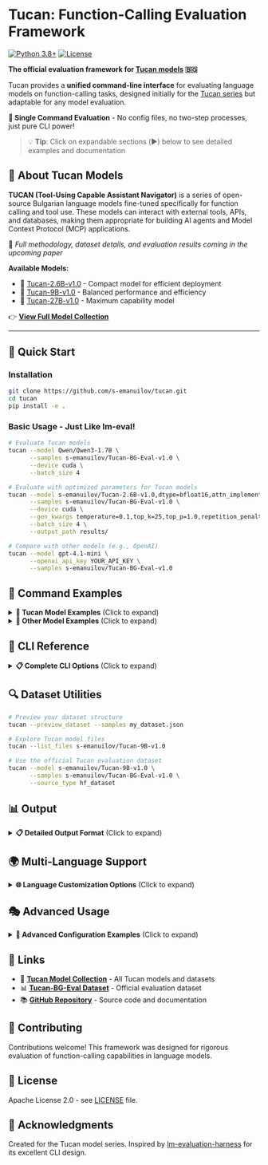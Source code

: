 # Tucan: Function-Calling Evaluation Framework

[![Python 3.8+](https://img.shields.io/badge/python-3.8+-blue.svg)](https://www.python.org/downloads/release/python-380/)
[![License](https://img.shields.io/badge/License-Apache%202.0-blue.svg)](https://opensource.org/licenses/Apache-2.0)

**The official evaluation framework for [Tucan models](https://huggingface.co/collections/s-emanuilov/tucan-tool-using-and-function-calling-in-bulgarian-684546a02b297f30768993dd) 🇧🇬**

Tucan provides a **unified command-line interface** for evaluating language models on function-calling tasks, designed initially for the [Tucan series](https://huggingface.co/collections/s-emanuilov/tucan-tool-using-and-function-calling-in-bulgarian-684546a02b297f30768993dd) but adaptable for any model evaluation.

**🎯 Single Command Evaluation** - No config files, no two-step processes, just pure CLI power!

> 💡 **Tip**: Click on expandable sections (▶️) below to see detailed examples and documentation

## 🦜 About Tucan Models

**TUCAN (Tool-Using Capable Assistant Navigator)** is a series of open-source Bulgarian language models fine-tuned specifically for function calling and tool use. These models can interact with external tools, APIs, and databases, making them appropriate for building AI agents and Model Context Protocol (MCP) applications.

📄 *Full methodology, dataset details, and evaluation results coming in the upcoming paper*

**Available Models:**
- 🔹 [Tucan-2.6B-v1.0](https://huggingface.co/s-emanuilov/Tucan-2.6B-v1.0) - Compact model for efficient deployment
- 🔹 [Tucan-9B-v1.0](https://huggingface.co/s-emanuilov/Tucan-9B-v1.0) - Balanced performance and efficiency  
- 🔹 [Tucan-27B-v1.0](https://huggingface.co/s-emanuilov/Tucan-27B-v1.0) - Maximum capability model

👉 **[View Full Model Collection](https://huggingface.co/collections/s-emanuilov/tucan-tool-using-and-function-calling-in-bulgarian-684546a02b297f30768993dd)**

---

## 🚀 Quick Start

### Installation

```bash
git clone https://github.com/s-emanuilov/tucan.git
cd tucan
pip install -e .
```

### Basic Usage - Just Like lm-eval!

```bash
# Evaluate Tucan models
tucan --model Qwen/Qwen3-1.7B \
      --samples s-emanuilov/Tucan-BG-Eval-v1.0 \
      --device cuda \
      --batch_size 4

# Evaluate with optimized parameters for Tucan models
tucan --model s-emanuilov/Tucan-2.6B-v1.0,dtype=bfloat16,attn_implementation=eager \
      --samples s-emanuilov/Tucan-BG-Eval-v1.0 \
      --device cuda \
      --gen_kwargs temperature=0.1,top_k=25,top_p=1.0,repetition_penalty=1.1,max_new_tokens=512,do_sample=True \
      --batch_size 4 \
      --output_path results/

# Compare with other models (e.g., OpenAI)
tucan --model gpt-4.1-mini \
      --openai_api_key YOUR_API_KEY \
      --samples s-emanuilov/Tucan-BG-Eval-v1.0 
```

## 📖 Command Examples

<details>
<summary><strong>🦜 Tucan Model Examples</strong> (Click to expand)</summary>

### Tucan Models

```bash
# Tucan 2.6B - Compact and efficient
tucan --model s-emanuilov/Tucan-2.6B-v1.0 \
      --device cuda \
      --batch_size 8

# Tucan 9B - Balanced performance
tucan --model s-emanuilov/Tucan-9B-v1.0,dtype=bfloat16 \
      --device cuda \
      --batch_size 4 \
      --gen_kwargs temperature=0.1,top_k=25

# Tucan 27B - Maximum capability
tucan --model s-emanuilov/Tucan-27B-v1.0,dtype=bfloat16 \
      --device cuda \
      --batch_size 2 \
      --gen_kwargs max_new_tokens=1024
```

### Model Comparison Workflow

```bash
# Benchmark all Tucan model sizes
tucan --model s-emanuilov/Tucan-2.6B-v1.0,dtype=bfloat16 \
      --device cuda --batch_size 8 --samples eval_data.json \
      --output_path results/tucan_2.6b.json

tucan --model s-emanuilov/Tucan-9B-v1.0,dtype=bfloat16 \
      --device cuda --batch_size 4 --samples eval_data.json \
      --output_path results/tucan_9b.json

tucan --model s-emanuilov/Tucan-27B-v1.0,dtype=bfloat16 \
      --device cuda --batch_size 2 --samples eval_data.json \
      --output_path results/tucan_27b.json

# Compare with baseline models
tucan --model gpt-4 --openai_api_key $OPENAI_KEY \
      --samples eval_data.json \
      --output_path results/gpt4_baseline.json
```

</details>

<details>
<summary><strong>🔗 Other Model Examples</strong> (Click to expand)</summary>

```bash
# Local model
tucan --model ./models/my-local-model --device cuda --batch_size 2

# HuggingFace models with quantization
tucan --model microsoft/DialoGPT-large,load_in_4bit=true \
      --gen_kwargs max_new_tokens=1024,temperature=0.7 \
      --batch_size 8

# OpenAI models for comparison
tucan --model gpt-4 \
      --openai_api_key YOUR_API_KEY \
      --gen_kwargs max_new_tokens=512,temperature=0.1 \
      --samples test_data.json
```

</details>

## 🔧 CLI Reference

<details>
<summary><strong>📋 Complete CLI Options</strong> (Click to expand)</summary>

### Core Arguments
```bash
--model, -m MODEL           # Model name/path (required for evaluation)
--device DEVICE             # Device: auto, cpu, cuda, cuda:0, etc.
--batch_size SIZE           # Batch size for inference (default: 1)
```

### Generation Parameters
```bash
--gen_kwargs PARAMS         # comma-separated key=value pairs
                           # Example: temperature=0.1,top_k=25,max_new_tokens=512
```

### Data Arguments
```bash
--samples, -s PATH          # Path to evaluation samples
--source_type TYPE          # auto, local, hf_dataset, hf_file
--split SPLIT              # Dataset split (train, test, validation)
--subset SUBSET            # Dataset subset/configuration
```

### Authentication
```bash
--hf_token TOKEN           # HuggingFace token for private models
--openai_api_key KEY       # OpenAI API key
```

### Output & Debugging
```bash
--output_path, -o PATH     # Output directory or file
--log_samples              # Log detailed sample info
--verbose, -v              # Enable verbose logging
```

### Utility Commands
```bash
--preview_dataset          # Preview dataset without evaluation
--list_files REPO          # List files in HF repository
```

### Advanced Options
```bash
--limit N                  # Limit number of samples
--system_prompt TEXT       # Custom system prompt
--tool_call_format TAGS    # start_tag,end_tag format

# Text Customization (for multi-language support)
--functions_header TEXT    # Header for functions section (default: "## Налични функции:")
--user_query_header TEXT   # Header for user query section (default: "## Потребителска заявка:")
--user_prefix TEXT         # Prefix for user messages (default: "Потребител:")
--default_system_prompt TEXT  # Default system prompt text (default: Bulgarian)
--function_system_prompt_template TEXT  # Jinja2 template for function system prompt
```

</details>

## 🔍 Dataset Utilities

```bash
# Preview your dataset structure
tucan --preview_dataset --samples my_dataset.json

# Explore Tucan model files
tucan --list_files s-emanuilov/Tucan-9B-v1.0

# Use the official Tucan evaluation dataset
tucan --model s-emanuilov/Tucan-9B-v1.0 \
      --samples s-emanuilov/Tucan-BG-Eval-v1.0 \
      --source_type hf_dataset
```

## 📊 Output

<details>
<summary><strong>📋 Detailed Output Format</strong> (Click to expand)</summary>

Tucan generates comprehensive JSON reports optimized for function-calling evaluation:

```json
{
  "model_info": {
    "model_name": "s-emanuilov/Tucan-9B-v1.0",
    "model_type": "huggingface",
    "generation_params": {...}
  },
  "evaluation_summary": {
    "total": 100,
    "correct": 85,
    "accuracy": 0.85,
    "by_scenario_type": {...},
    "error_distribution": {...}
  },
  "detailed_results": [...],
  "metadata": {...}
}
```

The evaluation automatically prints a summary to console:

```
📊 EVALUATION SUMMARY
===============================================================================
🎯 Overall Accuracy: 85.00% (85/100)

📈 Accuracy by Scenario Type:
function_call_required               90.00%     (45/50)
irrelevant_question_with_functions   80.00%     (40/50)

📉 Error Distribution:
WRONG_PARAMETERS                     8     (53.33% of errors)
NO_CALL_WHEN_EXPECTED               4     (26.67% of errors)
UNEXPECTED_CALL                      3     (20.00% of errors)
===============================================================================
```

</details>

## 🌍 Multi-Language Support

<details>
<summary><strong>🌐 Language Customization Options</strong> (Click to expand)</summary>

Tucan evaluation framework supports full customization of prompts and headers for different languages and use cases:

**🎯 Key Features:**
- **Configurable Headers**: Customize section headers for functions and user queries
- **Multi-language Prompts**: Switch between Bulgarian, English, or any language
- **Template System**: Use Jinja2 templates for complex prompt structures
- **User Prefix Control**: Customize how user messages are prefixed
- **Default Behavior**: Optimized for Bulgarian Tucan models out-of-the-box

**📝 Default (Bulgarian)**
```bash
# Uses Bulgarian headers and prompts (default)
tucan --model s-emanuilov/Tucan-9B-v1.0 --samples test.json
```

**🇺🇸 English Evaluation**
```bash
tucan --model your-model \
      --functions_header "## Available Functions:" \
      --user_query_header "## User Query:" \
      --user_prefix "User:" \
      --default_system_prompt "You are a helpful AI assistant that provides useful and accurate responses." \
      --samples test.json
```

</details>

## 🎭 Advanced Usage

<details>
<summary><strong>🔧 Advanced Configuration Examples</strong> (Click to expand)</summary>

### Multi-Language Customization

```bash
# English evaluation with custom headers
tucan --model s-emanuilov/Tucan-9B-v1.0 \
      --samples test_dataset.json \
      --functions_header "## Available Functions:" \
      --user_query_header "## User Query:" \
      --user_prefix "User:" \
      --default_system_prompt "You are a helpful AI assistant that provides useful and accurate responses." \
      --device cuda

# Bulgarian function calling (default behavior)
tucan --model s-emanuilov/Tucan-9B-v1.0 \
      --samples bulgarian_function_calling_dataset.json \
      --system_prompt "Ти си полезен AI assistent, който може да извиква функции..." \
      --tool_call_format '```tool_call,```' \
      --device cuda \
      --verbose

# Custom system prompt template for functions
tucan --model s-emanuilov/Tucan-9B-v1.0 \
      --function_system_prompt_template "You are an AI assistant with access to functions. Use {{ tool_call_start_tag }} and {{ tool_call_end_tag }} for function calls." \
      --functions_header "🔧 Functions:" \
      --user_query_header "❓ Query:" \
      --samples test.json
```

### Language-Specific Evaluations

```bash
# Compare Bulgarian vs English prompting on the same model
tucan --model s-emanuilov/Tucan-9B-v1.0 \
      --samples test.json \
      --output_path results/tucan_bulgarian.json

tucan --model s-emanuilov/Tucan-9B-v1.0 \
      --samples test.json \
      --functions_header "## Available Functions:" \
      --user_query_header "## User Query:" \
      --user_prefix "User:" \
      --default_system_prompt "You are a helpful AI assistant." \
      --output_path results/tucan_english.json
```

### Hyperparameter Optimization for Tucan Models

```bash
# Test different generation parameters optimized for Tucan
tucan --model s-emanuilov/Tucan-9B-v1.0 \
      --gen_kwargs temperature=0.1,top_k=25,repetition_penalty=1.1 \
      --samples test.json --output_path results/tucan_config1.json

tucan --model s-emanuilov/Tucan-9B-v1.0 \
      --gen_kwargs temperature=0.3,top_k=50,repetition_penalty=1.2 \
      --samples test.json --output_path results/tucan_config2.json
```

</details>

## 🔗 Links

- 🦜 **[Tucan Model Collection](https://huggingface.co/collections/s-emanuilov/tucan-tool-using-and-function-calling-in-bulgarian-684546a02b297f30768993dd)** - All Tucan models and datasets
- 📊 **[Tucan-BG-Eval Dataset](https://huggingface.co/datasets/s-emanuilov/Tucan-BG-Eval-v1.0)** - Official evaluation dataset
- 📚 **[GitHub Repository](https://github.com/s-emanuilov/tucan)** - Source code and documentation

## 🤝 Contributing

Contributions welcome! This framework was designed for rigorous evaluation of function-calling capabilities in language models.

## 📄 License

Apache License 2.0 - see [LICENSE](LICENSE) file.

## 🙏 Acknowledgments

Created for the Tucan model series. Inspired by [lm-evaluation-harness](https://github.com/EleutherAI/lm-evaluation-harness) for its excellent CLI design.